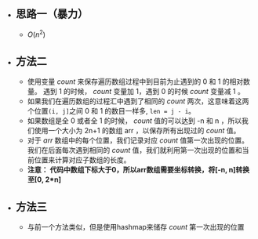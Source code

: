 - ## 思路一（暴力）
  - $O(n^2)$
- ## 方法二
  - 使用变量 $count$ 来保存遍历数组过程中到目前为止遇到的 0 和 1 的相对数量。 遇到 1 的时候， $count$ 变量加 1，遇到 0 的时候 $count$ 变量减 1 。
  - 如果我们在遍历数组的过程汇中遇到了相同的 $count$ 两次，这意味着这两个位置`(i, j]`之间 0 和 1 的数目一样多, `len = j - i`。
  - 如果数组是全 0 或者全 1 的时候， $count$ 值的可以达到 -n 和 n ，所以我们使用一个大小为 2n+1 的数组 arr ，以保存所有出现过的 $count$ 值。
  - 对于 $arr$ 数组中的每个位置，我们记录对应 $count$ 值第一次出现的位置。我们在后面每次遇到相同的 $count$ 值，我们就利用第一次出现的位置和当前位置来计算对应子数组的长度。
  - **注意： 代码中数组下标大于0，所以arr数组需要坐标转换，将[-n, n]转换至[0, 2*n]**
- ## 方法三
  - 与前一个方法类似，但是使用hashmap来储存 $count$ 第一次出现的位置 